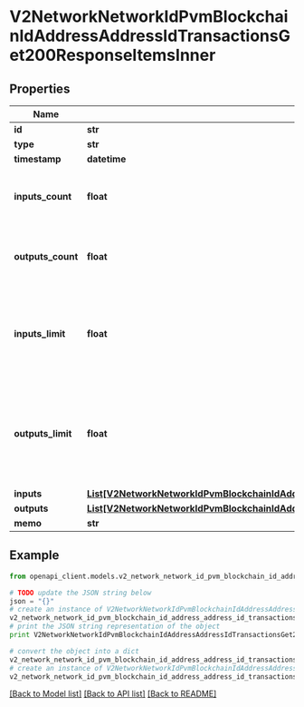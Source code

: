 # V2NetworkNetworkIdPvmBlockchainIdAddressAddressIdTransactionsGet200ResponseItemsInner


## Properties

Name | Type | Description | Notes
------------ | ------------- | ------------- | -------------
**id** | **str** |  | 
**type** | **str** |  | [optional] 
**timestamp** | **datetime** |  | 
**inputs_count** | **float** | Total number of inputs for this transaction | 
**outputs_count** | **float** | Total number of outputs for this transaction | 
**inputs_limit** | **float** | If this field is set, it means we have loaded up to N inputs from the transaction | [optional] 
**outputs_limit** | **float** | If this field is set, it means we have loaded up to N outputs from the transaction | [optional] 
**inputs** | [**List[V2NetworkNetworkIdPvmBlockchainIdAddressAddressIdTransactionsGet200ResponseItemsInnerInputsInner]**](V2NetworkNetworkIdPvmBlockchainIdAddressAddressIdTransactionsGet200ResponseItemsInnerInputsInner.md) |  | 
**outputs** | [**List[V2NetworkNetworkIdPvmBlockchainIdAddressAddressIdTransactionsGet200ResponseItemsInnerOutputsInner]**](V2NetworkNetworkIdPvmBlockchainIdAddressAddressIdTransactionsGet200ResponseItemsInnerOutputsInner.md) |  | 
**memo** | **str** |  | [optional] 

## Example

```python
from openapi_client.models.v2_network_network_id_pvm_blockchain_id_address_address_id_transactions_get200_response_items_inner import V2NetworkNetworkIdPvmBlockchainIdAddressAddressIdTransactionsGet200ResponseItemsInner

# TODO update the JSON string below
json = "{}"
# create an instance of V2NetworkNetworkIdPvmBlockchainIdAddressAddressIdTransactionsGet200ResponseItemsInner from a JSON string
v2_network_network_id_pvm_blockchain_id_address_address_id_transactions_get200_response_items_inner_instance = V2NetworkNetworkIdPvmBlockchainIdAddressAddressIdTransactionsGet200ResponseItemsInner.from_json(json)
# print the JSON string representation of the object
print V2NetworkNetworkIdPvmBlockchainIdAddressAddressIdTransactionsGet200ResponseItemsInner.to_json()

# convert the object into a dict
v2_network_network_id_pvm_blockchain_id_address_address_id_transactions_get200_response_items_inner_dict = v2_network_network_id_pvm_blockchain_id_address_address_id_transactions_get200_response_items_inner_instance.to_dict()
# create an instance of V2NetworkNetworkIdPvmBlockchainIdAddressAddressIdTransactionsGet200ResponseItemsInner from a dict
v2_network_network_id_pvm_blockchain_id_address_address_id_transactions_get200_response_items_inner_form_dict = v2_network_network_id_pvm_blockchain_id_address_address_id_transactions_get200_response_items_inner.from_dict(v2_network_network_id_pvm_blockchain_id_address_address_id_transactions_get200_response_items_inner_dict)
```
[[Back to Model list]](../README.md#documentation-for-models) [[Back to API list]](../README.md#documentation-for-api-endpoints) [[Back to README]](../README.md)


